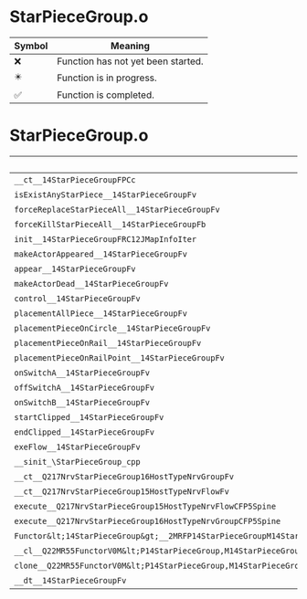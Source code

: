 # StarPieceGroup.o
| Symbol | Meaning 
| ------------- | ------------- 
| :x: | Function has not yet been started. 
| :eight_pointed_black_star: | Function is in progress. 
| :white_check_mark: | Function is completed. 


# StarPieceGroup.o
| Symbol | Decompiled? |
| ------------- | ------------- |
| `__ct__14StarPieceGroupFPCc` | :x: |
| `isExistAnyStarPiece__14StarPieceGroupFv` | :x: |
| `forceReplaceStarPieceAll__14StarPieceGroupFv` | :x: |
| `forceKillStarPieceAll__14StarPieceGroupFb` | :x: |
| `init__14StarPieceGroupFRC12JMapInfoIter` | :x: |
| `makeActorAppeared__14StarPieceGroupFv` | :x: |
| `appear__14StarPieceGroupFv` | :x: |
| `makeActorDead__14StarPieceGroupFv` | :x: |
| `control__14StarPieceGroupFv` | :x: |
| `placementAllPiece__14StarPieceGroupFv` | :x: |
| `placementPieceOnCircle__14StarPieceGroupFv` | :x: |
| `placementPieceOnRail__14StarPieceGroupFv` | :x: |
| `placementPieceOnRailPoint__14StarPieceGroupFv` | :x: |
| `onSwitchA__14StarPieceGroupFv` | :x: |
| `offSwitchA__14StarPieceGroupFv` | :x: |
| `onSwitchB__14StarPieceGroupFv` | :x: |
| `startClipped__14StarPieceGroupFv` | :x: |
| `endClipped__14StarPieceGroupFv` | :x: |
| `exeFlow__14StarPieceGroupFv` | :x: |
| `__sinit_\StarPieceGroup_cpp` | :x: |
| `__ct__Q217NrvStarPieceGroup16HostTypeNrvGroupFv` | :x: |
| `__ct__Q217NrvStarPieceGroup15HostTypeNrvFlowFv` | :x: |
| `execute__Q217NrvStarPieceGroup15HostTypeNrvFlowCFP5Spine` | :x: |
| `execute__Q217NrvStarPieceGroup16HostTypeNrvGroupCFP5Spine` | :x: |
| `Functor&lt;14StarPieceGroup&gt;__2MRFP14StarPieceGroupM14StarPieceGroupFPCvPv_v_Q22MR55FunctorV0M&lt;P14StarPieceGroup,M14StarPieceGroupFPCvPv_v&gt;` | :x: |
| `__cl__Q22MR55FunctorV0M&lt;P14StarPieceGroup,M14StarPieceGroupFPCvPv_v&gt;CFv` | :x: |
| `clone__Q22MR55FunctorV0M&lt;P14StarPieceGroup,M14StarPieceGroupFPCvPv_v&gt;CFP7JKRHeap` | :x: |
| `__dt__14StarPieceGroupFv` | :x: |
